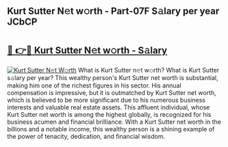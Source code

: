 ## Kurt Sutter N𝚎t w𝚘rth - Part-07F S𝚊lary per year JCbCP

# <h2><a href="http://gc4kmjy.nevu.top/?p=Kurt+Sutter">🔗 👉🔴 Kurt Sutter N𝚎t w𝚘rth - S𝚊lary</a></h2>

[![Kurt Sutter N𝚎t W𝚘rth](https://i.imgur.com/Oavwk0R.jpeg)](http://gc4kmjy.nevu.top/?p=Kurt+Sutter)
What is Kurt Sutter n𝚎t w𝚘rth? What is Kurt Sutter s𝚊lary per year?
This wealthy person's Kurt Sutter net worth is substantial, making him one of the richest figures in his sector. His annual compensation is impressive, but it is outmatched by Kurt Sutter net worth, which is believed to be more significant due to his numerous business interests and valuable real estate assets. This affluent individual, whose Kurt Sutter net worth is among the highest globally, is recognized for his business acumen and financial brilliance. With a Kurt Sutter net worth in the billions and a notable income, this wealthy person is a shining example of the power of tenacity, dedication, and financial wisdom.
